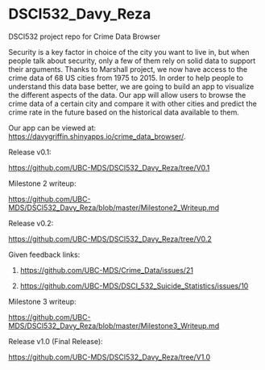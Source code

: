 # DSCI532_Davy_Reza
DSCI532 project repo for Crime Data Browser

Security is a key factor in choice of the city you want to live in, but when people talk about security, only a few of them rely on solid data to support their arguments. Thanks to Marshall project, we now have access to the crime data of 68 US cities from 1975 to 2015. In order to help people to understand this data base better, we are going to build an app to visualize the different aspects of the data. Our app will allow users to browse the crime data of a certain city and compare it with other cities and predict the crime rate in the future based on the historical data available to them.

Our app can be viewed at: https://davygriffin.shinyapps.io/crime_data_browser/.

Release v0.1:

https://github.com/UBC-MDS/DSCI532_Davy_Reza/tree/V0.1


Milestone 2 writeup:

https://github.com/UBC-MDS/DSCI532_Davy_Reza/blob/master/Milestone2_Writeup.md

Release v0.2:

https://github.com/UBC-MDS/DSCI532_Davy_Reza/tree/V0.2

Given feedback links:

1. https://github.com/UBC-MDS/Crime_Data/issues/21

2. https://github.com/UBC-MDS/DSCI_532_Suicide_Statistics/issues/10

Milestone 3 writeup:

https://github.com/UBC-MDS/DSCI532_Davy_Reza/blob/master/Milestone3_Writeup.md

Release v1.0 (Final Release):

https://github.com/UBC-MDS/DSCI532_Davy_Reza/tree/V1.0

